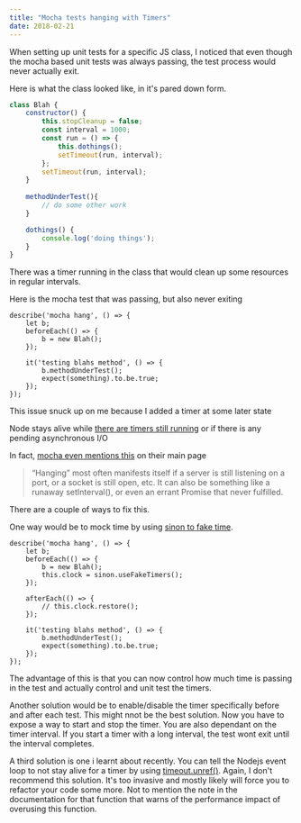 ```yaml
---
title: "Mocha tests hanging with Timers"
date: 2018-02-21
---
```


When setting up unit tests for a specific JS class, I noticed that even though the 
mocha based unit tests was always passing, the test process would never actually exit.

Here is what the class looked like, in it's pared down form.

``` js
class Blah {
	constructor() {
		this.stopCleanup = false;
		const interval = 1000;
		const run = () => {
			this.dothings();
            setTimeout(run, interval);
		};
		setTimeout(run, interval);
	}
	
	methodUnderTest(){
	    // do some other work
	}

	dothings() {
		console.log('doing things');
	} 
}
```

There was a timer running in the class that would clean up some resources in 
regular intervals.


Here is the mocha test that was passing, but also never exiting

```
describe('mocha hang', () => {
	let b;
	beforeEach(() => {
		b = new Blah();
	}); 

	it('testing blahs method', () => { 
		b.methodUnderTest();
		expect(something).to.be.true; 
	});
});
```

This issue snuck up on me because I added a timer at some later 
state

Node stays alive while [there are timers still running](https://nodejs.org/en/docs/guides/event-loop-timers-and-nexttick/)
or if there is any pending asynchronous I/O

In fact, [mocha even mentions this](https://mochajs.org/) on their main page

> “Hanging” most often manifests itself if a server is still 
listening on a port, or a socket is still open, etc. 
It can also be something like a runaway setInterval(), 
or even an errant Promise that never fulfilled.

There are a couple of ways to fix this.

One way would be to mock time by using [sinon to fake time](http://sinonjs.org/releases/v4.4.2/fake-timers/).

```
describe('mocha hang', () => {
	let b;
	beforeEach(() => {
		b = new Blah();
		this.clock = sinon.useFakeTimers();		
	});

	afterEach(() => {
		// this.clock.restore();
	});

	it('testing blahs method', () => { 
		b.methodUnderTest();
		expect(something).to.be.true; 
	});
});
```

The advantage of this is that you can now control how much time
is passing in the test and actually control and unit test the 
timers.


Another solution would be to enable/disable the timer specifically 
before and after each test.
This might nnot be the best solution. Now you have to expose a way 
to start and stop the timer. You are also dependant on the timer interval.
If you start a timer with a long interval, the test wont exit until
the interval completes.

A third solution is one i learnt about recently. You can tell the Nodejs 
event loop to not stay alive for a timer by using [timeout.unref()](https://nodejs.org/api/timers.html#timers_timeout_unref).
Again, I don't recommend this solution. It's too invasive and mostly 
likely will force you to refactor your code some more.
Not to mention the note in the documentation for that function 
that warns of the performance impact of overusing this function.
